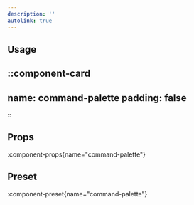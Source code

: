 ```yaml
---
description: ''
autolink: true
---
```


## Usage

::component-card
---
name: command-palette
padding: false
---
::

## Props

:component-props{name="command-palette"}

## Preset

:component-preset{name="command-palette"}
